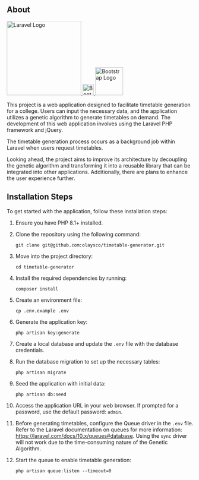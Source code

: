 ## About

<p align="left">
  <a href="https://laravel.com" target="_blank">
    <img src="https://raw.githubusercontent.com/laravel/art/master/logo-lockup/5%20SVG/2%20CMYK/1%20Full%20Color/laravel-logolockup-cmyk-red.svg" width="200" alt="Laravel Logo">
  </a>
    <a href="https://svgsilh.com/svg/39658.svg" target="_blank">
    <img src="https://svgsilh.com/svg/39658.svg" width="30" alt="Bootstrap Logo">
  </a>
<a href="https://www.svgrepo.com/show/303251/mysql-logo.svg" target="_blank">
    <img src="https://www.svgrepo.com/show/303251/mysql-logo.svg" width="75" alt="Bootstrap Logo">
  </a>
</p>

This project is a web application designed to facilitate timetable generation for a college. Users can input the necessary data, and the application utilizes a genetic algorithm to generate timetables on demand. The development of this web application involves using the Laravel PHP framework and jQuery.

The timetable generation process occurs as a background job within Laravel when users request timetables.

Looking ahead, the project aims to improve its architecture by decoupling the genetic algorithm and transforming it into a reusable library that can be integrated into other applications. Additionally, there are plans to enhance the user experience further.

## Installation Steps

To get started with the application, follow these installation steps:

1. Ensure you have PHP 8.1+ installed.

2. Clone the repository using the following command:

   ```
   git clone git@github.com:olaysco/timetable-generator.git
   ```

3. Move into the project directory:

   ```
   cd timetable-generator
   ```

4. Install the required dependencies by running:

   ```
   composer install
   ```

5. Create an environment file:

   ```
   cp .env.example .env
   ```

6. Generate the application key:

   ```
   php artisan key:generate
   ```

7. Create a local database and update the `.env` file with the database credentials.

8. Run the database migration to set up the necessary tables:

   ```
   php artisan migrate
   ```

9. Seed the application with initial data:

   ```
   php artisan db:seed
   ```

10. Access the application URL in your web browser. If prompted for a password, use the default password: `admin`.

11. Before generating timetables, configure the Queue driver in the `.env` file. Refer to the Laravel documentation on queues for more information: https://laravel.com/docs/10.x/queues#database. Using the `sync` driver will not work due to the time-consuming nature of the Genetic Algorithm.

12. Start the queue to enable timetable generation:

    ```
    php artisan queue:listen --timeout=0
    ```
